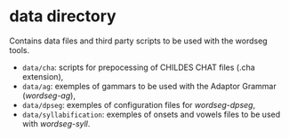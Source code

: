 # data directory

Contains data files and third party scripts to be used with the wordseg tools.

- `data/cha`: scripts for prepocessing of CHILDES CHAT files (.cha extension),
- `data/ag`: exemples of gammars to be used with the Adaptor Grammar (*wordseg-ag*),
- `data/dpseg`: exemples of configuration files for *wordseg-dpseg*,
- `data/syllabification`: exemples of onsets and vowels files to be
  used with *wordseg-syll*.
